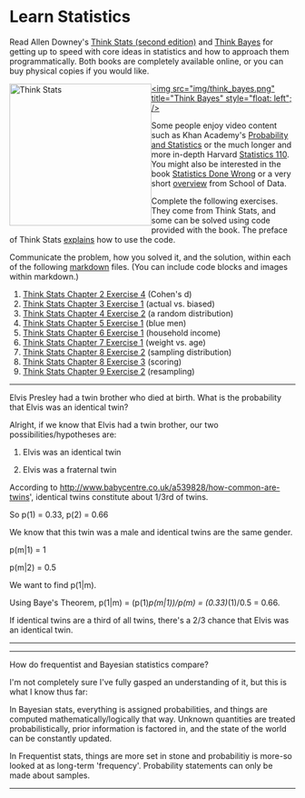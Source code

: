 # Learn Statistics

Read Allen Downey's [Think Stats (second edition)](http://greenteapress.com/thinkstats2/) and [Think Bayes](http://greenteapress.com/thinkbayes/) for getting up to speed with core ideas in statistics and how to approach them programmatically. Both books are completely available online, or you can buy physical copies if you would like.

[<img src="img/think_stats.jpg" title="Think Stats" width="250" style="float: left;" />](http://greenteapress.com/thinkstats2/)
[<img src="img/think_bayes.png" title="Think Bayes" style="float: left"; />](http://greenteapress.com/thinkbayes/)

Some people enjoy video content such as Khan Academy's [Probability and Statistics](https://www.khanacademy.org/math/probability) or the much longer and more in-depth Harvard [Statistics 110](https://www.youtube.com/playlist?list=PL2SOU6wwxB0uwwH80KTQ6ht66KWxbzTIo). You might also be interested in the book [Statistics Done Wrong](http://www.statisticsdonewrong.com/) or a very short [overview](http://schoolofdata.org/handbook/courses/the-math-you-need-to-start/) from School of Data.


Complete the following exercises. They come from Think Stats, and some can be solved using code provided with the book. The preface of Think Stats [explains](http://greenteapress.com/thinkstats2/html/thinkstats2001.html#toc2) how to use the code.

Communicate the problem, how you solved it, and the solution, within each of the following [markdown](https://guides.github.com/features/mastering-markdown/) files. (You can include code blocks and images within markdown.)

1. [Think Stats Chapter 2 Exercise 4](statistics/2-4-cohens_d.md) (Cohen's d)
2. [Think Stats Chapter 3 Exercise 1](statistics/3-1-actual_biased.md) (actual vs. biased)
3. [Think Stats Chapter 4 Exercise 2](statistics/4-2-random_dist.md) (a random distribution)
4. [Think Stats Chapter 5 Exercise 1](statistics/5-1-blue_men.md) (blue men)
5. [Think Stats Chapter 6 Exercise 1](statistics/6-1-household_income.md) (household income)
6. [Think Stats Chapter 7 Exercise 1](statistics/7-1-weight_vs_age.md) (weight vs. age)
7. [Think Stats Chapter 8 Exercise 2](statistics/8-2-sampling_dist.md) (sampling distribution)
8. [Think Stats Chapter 8 Exercise 3](statistics/8-3-scoring.md) (scoring)
9. [Think Stats Chapter 9 Exercise 2](statistics/9-2-resampling.md) (resampling)


---

Elvis Presley had a twin brother who died at birth.  What is the probability that Elvis was an identical twin?

Alright, if we know that Elvis had a twin brother, our two possibilities/hypotheses are:

1. Elvis was an identical twin

2. Elvis was a fraternal twin 

According to http://www.babycentre.co.uk/a539828/how-common-are-twins', identical twins constitute about 1/3rd of twins. 

So p(1) = 0.33, p(2) = 0.66

We know that this twin was a male and identical twins are the same gender.

p(m|1) = 1

p(m|2) = 0.5

We want to find p(1|m).

Using Baye's Theorem, p(1|m) = (p(1)*p(m|1))/p(m) = (0.33)*(1)/0.5 = 0.66.

If identical twins are a third of all twins, there's a 2/3 chance that Elvis was an identical twin.

---


---

How do frequentist and Bayesian statistics compare?

I'm not completely sure I've fully gasped an understanding of it, but this is what I know thus far:

In Bayesian stats, everything is assigned probabilities, and things are computed mathematically/logically that way. Unknown quantities are treated probabilistically, prior information is factored in, and the state of the world can be constantly updated.

In Frequentist stats, things are more set in stone and probabilitiy is more-so looked at as long-term 'frequency'. Probability statements can only be made about samples.

---
